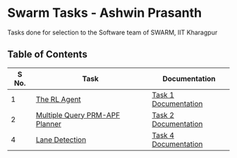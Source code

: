 # Swarm Tasks - Ashwin Prasanth
Tasks done for selection to the Software team of SWARM, IIT Kharagpur

## Table of Contents

|S No.|Task    |Documentation  | 
|-----|--------|--------------|
|1    |[The RL Agent](https://github.com/ashwinpra/swarm-tasks/tree/master/1-the-RL-agent)       |[Task 1 Documentation](https://github.com/ashwinpra/swarm-tasks/tree/master/1-the-RL-agent/documentation.md) |
|2    |[Multiple Query PRM-APF Planner](https://github.com/ashwinpra/swarm-tasks/tree/master/2-multiple-query-PRM-APF-planner)             |[Task 2 Documentation](https://github.com/ashwinpra/swarm-tasks/tree/master/2-multiple-query-PRM-APF-planner/documentation.md) |
|4    |[Lane Detection](https://github.com/ashwinpra/swarm-tasks/tree/master/4-lane-detection)      |[Task 4 Documentation](https://github.com/ashwinpra/swarm-tasks/tree/master/4-lane-detection/documentation.md) |
